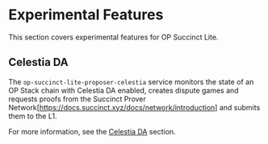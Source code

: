 # Experimental Features

This section covers experimental features for OP Succinct Lite.

## Celestia DA

The `op-succinct-lite-proposer-celestia` service monitors the state of an OP Stack chain with Celestia DA enabled, creates dispute games and requests proofs from the Succinct Prover Network[https://docs.succinct.xyz/docs/network/introduction] and submits them to the L1.

For more information, see the [Celestia DA](./celestia.md) section.
